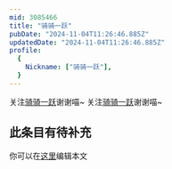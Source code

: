 ```yaml
---
mid: 3085466
title: "骑骑一跃"
pubDate: "2024-11-04T11:26:46.885Z"
updatedDate: "2024-11-04T11:26:46.885Z"
profile:
  {
    Nickname: ["骑骑一跃"],
  }
---
```


关注[骑骑一跃](https://space.bilibili.com/3085466)谢谢喵~ 关注[骑骑一跃](https://space.bilibili.com/3085466)谢谢喵~

## 此条目有待补充
你可以在[这里](https://github.com/Yuhanawa/VTuber.ICU/edit/master/src/content/v/骑骑一跃/index.md)编辑本文
